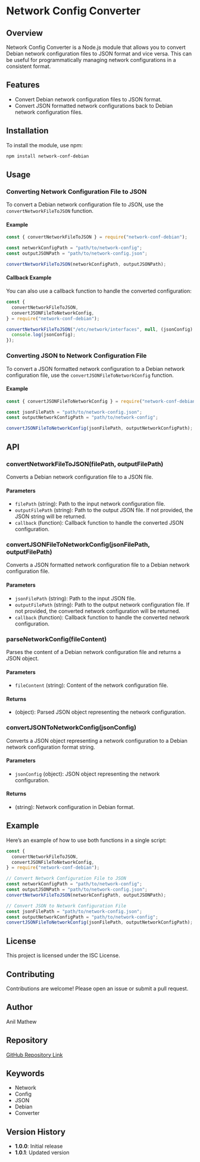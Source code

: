 # Network Config Converter

## Overview

Network Config Converter is a Node.js module that allows you to convert Debian network configuration files to JSON format and vice versa. This can be useful for programmatically managing network configurations in a consistent format.

## Features

- Convert Debian network configuration files to JSON format.
- Convert JSON formatted network configurations back to Debian network configuration files.

## Installation

To install the module, use npm:

```bash
npm install network-conf-debian
```

## Usage

### Converting Network Configuration File to JSON

To convert a Debian network configuration file to JSON, use the `convertNetworkFileToJSON` function.

#### Example

```javascript
const { convertNetworkFileToJSON } = require("network-conf-debian");

const networkConfigPath = "path/to/network-config";
const outputJSONPath = "path/to/network-config.json";

convertNetworkFileToJSON(networkConfigPath, outputJSONPath);
```

#### Callback Example

You can also use a callback function to handle the converted configuration:

```javascript
const {
  convertNetworkFileToJSON,
  convertJSONFileToNetworkConfig,
} = require("network-conf-debian");

convertNetworkFileToJSON("/etc/network/interfaces", null, (jsonConfig) => {
  console.log(jsonConfig);
});
```

### Converting JSON to Network Configuration File

To convert a JSON formatted network configuration to a Debian network configuration file, use the `convertJSONFileToNetworkConfig` function.

#### Example

```javascript
const { convertJSONFileToNetworkConfig } = require("network-conf-debian");

const jsonFilePath = "path/to/network-config.json";
const outputNetworkConfigPath = "path/to/network-config";

convertJSONFileToNetworkConfig(jsonFilePath, outputNetworkConfigPath);
```

## API

### convertNetworkFileToJSON(filePath, outputFilePath)

Converts a Debian network configuration file to a JSON file.

#### Parameters

- `filePath` (string): Path to the input network configuration file.
- `outputFilePath` (string): Path to the output JSON file. If not provided, the JSON string will be returned.
- `callback` (function): Callback function to handle the converted JSON configuration.

### convertJSONFileToNetworkConfig(jsonFilePath, outputFilePath)

Converts a JSON formatted network configuration file to a Debian network configuration file.

#### Parameters

- `jsonFilePath` (string): Path to the input JSON file.
- `outputFilePath` (string): Path to the output network configuration file. If not provided, the converted network configuration will be returned.
- `callback` (function): Callback function to handle the converted network configuration.

### parseNetworkConfig(fileContent)

Parses the content of a Debian network configuration file and returns a JSON object.

#### Parameters

- `fileContent` (string): Content of the network configuration file.

#### Returns

- (object): Parsed JSON object representing the network configuration.

### convertJSONToNetworkConfig(jsonConfig)

Converts a JSON object representing a network configuration to a Debian network configuration format string.

#### Parameters

- `jsonConfig` (object): JSON object representing the network configuration.

#### Returns

- (string): Network configuration in Debian format.

## Example

Here’s an example of how to use both functions in a single script:

```javascript
const {
  convertNetworkFileToJSON,
  convertJSONFileToNetworkConfig,
} = require("network-conf-debian");

// Convert Network Configuration File to JSON
const networkConfigPath = "path/to/network-config";
const outputJSONPath = "path/to/network-config.json";
convertNetworkFileToJSON(networkConfigPath, outputJSONPath);

// Convert JSON to Network Configuration File
const jsonFilePath = "path/to/network-config.json";
const outputNetworkConfigPath = "path/to/network-config";
convertJSONFileToNetworkConfig(jsonFilePath, outputNetworkConfigPath);
```

## License

This project is licensed under the ISC License.

## Contributing

Contributions are welcome! Please open an issue or submit a pull request.

## Author

Anil Mathew

## Repository

[GitHub Repository Link](https://github.com/lonelypx/network-conf-debian)

## Keywords

- Network
- Config
- JSON
- Debian
- Converter

## Version History

- **1.0.0**: Initial release
- **1.0.1**: Updated version

